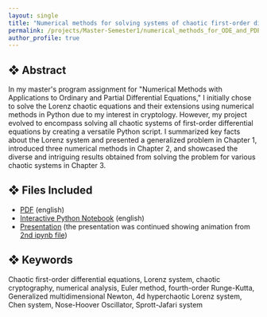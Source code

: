 ```yaml
---
layout: single
title: "Numerical methods for solving systems of chaotic first-order differential equations"
permalink: /projects/Master-Semester1/numerical_methods_for_ODE_and_PDE/solving_systems_of_chaotic_equations/
author_profile: true
---
```


## ❖ Abstract

In my master's program assignment for "Numerical Methods with Applications to Ordinary and Partial Differential Equations," I initially chose to solve the Lorenz chaotic equations and their extensions using numerical methods in Python due to my interest in cryptology. However, my project evolved to encompass solving all chaotic systems of first-order differential equations by creating a versatile Python script. I summarized key facts about the Lorenz system and presented a generalized problem in Chapter 1, introduced three numerical methods in Chapter 2, and showcased the diverse and intriguing results obtained from solving the problem for various chaotic systems in Chapter 3.

## ❖ Files Included

- [PDF](solving_chaotic.pdf) (english)
- [Interactive Python Notebook](https://github.com/florias-papadopoulos/florias-papadopoulos.github.io/blob/master/_pages/projects/Master-Semester1/numerical_methods_for_ODE_and_PDE/solving_chaos.ipynb) (english)
- [Presentation](chaotic_presentation.pptx) (the presentation was continued showing animation from [2nd ipynb file](https://github.com/florias-papadopoulos/florias-papadopoulos.github.io/blob/master/_pages/projects/Master-Semester1/numerical_methods_for_ODE_and_PDE/chaotic_presentation.ipynb))

## ❖ Keywords

Chaotic first-order differential equations, Lorenz system, chaotic cryptography, numerical analysis, Euler method, fourth-order Runge-Kutta, Generalized multidimensional Newton, 4d hyperchaotic Lorenz system, Chen system, Nose-Hoover Oscillator, Sprott-Jafari system
